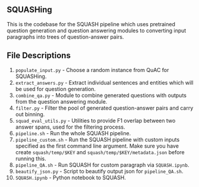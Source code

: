 ## SQUASHing

This is the codebase for the SQUASH pipeline which uses pretrained question generation and question answering modules to converting input paragraphs into trees of question-answer pairs.

## File Descriptions

1. `populate_input.py` - Choose a random instance from QuAC for SQUASHing.
2. `extract_answers.py` - Extract individual sentences and entities which will be used for question generation.
3. `combine_qa.py` - Module to combine generated questions with outputs from the question answering module.
4. `filter.py` - Filter the pool of generated question-answer pairs and carry out binning.
5. `squad_eval_utils.py` - Utilities to provide F1 overlap between two answer spans, used for the filtering process.
6. `pipeline.sh` - Run the whole SQUASH pipeline.
7. `pipeline_custom.sh` - Run the SQUASH pipeline with custom inputs specified as the first command line argument. Make sure you have create `squash/temp/$KEY` and `squash/temp/$KEY/metadata.json` before running this.
8. `pipeline_QA.sh` - Run SQUASH for custom paragraph via `SQUASH.ipynb`.
9. `beautify_json.py` - Script to beautify output json for `pipeline_QA.sh`.
10. `SQUASH.ipynb` - Python notebook to SQUASH.
